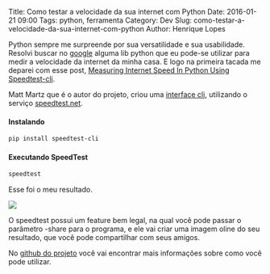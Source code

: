 Title: Como testar a velocidade da sua internet com Python
Date: 2016-01-21 09:00
Tags: python, ferramenta
Category: Dev
Slug: como-testar-a-velocidade-da-sua-internet-com-python
Author: Henrique Lopes

Python sempre me surpreende por sua versatilidade e sua usabilidade. Resolvi buscar no [google](https://www.google.com.br/) alguma lib python que eu pode-se utilizar para medir a velocidade da
internet da minha casa. E logo na primeira tacada me deparei com esse post, [Measuring Internet Speed In Python Using Speedtest-cli](http://www.raspberrypi-spy.co.uk/2015/03/measuring-internet-speed-in-python-using-speedtest-cli/).

Matt Martz que é o autor do projeto, criou uma [interface cli](https://www.techopedia.com/definition/3337/command-line-interface-cli), utilizando o serviço [speedtest.net](http://www.speedtest.net).

#### Instalando

```bash
pip install speedtest-cli
```

#### Executando SpeedTest

```bash
speedtest
```

Esse foi o meu resultado.

![](//blog.henriquelopes.com.br/imagens/screen-shot.png)

O speedtest possui um feature bem legal, na qual você pode passar o parâmetro -share para o programa,
e ele vai criar uma imagem oline do seu resultado, que você pode compartilhar com seus amigos.

No [github do projeto](https://github.com/sivel/speedtest-cli) você vai encontrar mais informações sobre
como você pode utilizar.

